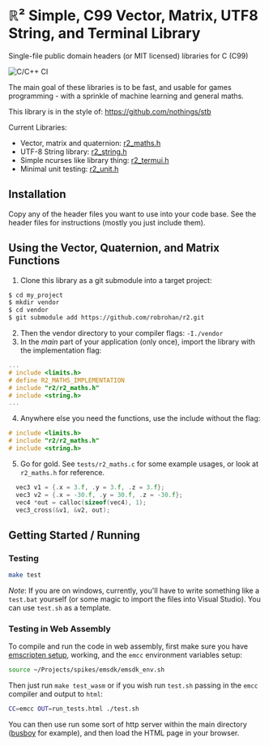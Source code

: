 # ℝ² Simple, C99 Vector, Matrix, UTF8 String, and Terminal Library

Single-file public domain headers (or MIT licensed) libraries for C (C99)

![C/C++ CI](https://github.com/robrohan/r2/workflows/C/C++%20CI/badge.svg)

The main goal of these libraries is to be fast, and usable for games programming - with a 
sprinkle of machine learning and general maths.

This library is in the style of: https://github.com/nothings/stb

Current Libraries:

- Vector, matrix and quaternion: [r2_maths.h](./r2_maths.h)
- UTF-8 String library: [r2_string.h](./r2_string.h)
- Simple ncurses like library thing: [r2_termui.h](./r2_termui.h)
- Minimal unit testing: [r2_unit.h](./r2_unit.h)

## Installation

Copy any of the header files you want to use into your code base. See the header files for
instructions (mostly you just include them).

## Using the Vector, Quaternion, and Matrix Functions

1. Clone this library as a git submodule into a target project:

```bash
$ cd my_project
$ mkdir vendor
$ cd vendor
$ git submodule add https://github.com/robrohan/r2.git
```

2. Then the vendor directory to your compiler flags: `-I./vendor`
3. In the _main_ part of your application (only once), import the library with the implementation flag:

```c
...
# include <limits.h>
# define R2_MATHS_IMPLEMENTATION
# include "r2/r2_maths.h"
# include <string.h>
...
```

4. Anywhere else you need the functions, use the include without the flag:

```c
# include <limits.h>
# include "r2/r2_maths.h"
# include <string.h>
```

5. Go for gold. See `tests/r2_maths.c` for some example usages, or look at `r2_maths.h` for reference.

```c
  vec3 v1 = {.x = 3.f, .y = 3.f, .z = 3.f};
  vec3 v2 = {.x = -30.f, .y = 30.f, .z = -30.f};
  vec4 *out = calloc(sizeof(vec4), 1);
  vec3_cross(&v1, &v2, out);
```

## Getting Started / Running

### Testing

```sh
make test
```

_Note_: If you are on windows, currently, you'll have to write something like a `test.bat` yourself (or 
some magic to import the files into Visual Studio). You can use `test.sh` as a template.

### Testing in Web Assembly

To compile and run the code in web assembly, first make sure you have 
[emscripten setup](https://emscripten.org/docs/getting_started/downloads.html), working, and the `emcc` 
environment variables setup:

```sh
source ~/Projects/spikes/emsdk/emsdk_env.sh
```

Then just run `make test_wasm` or if you wish run `test.sh` passing in the `emcc` compiler and output 
to `html`:

```sh
CC=emcc OUT=run_tests.html ./test.sh
```

You can then use run some sort of http server within the main directory 
([busboy](https://github.com/robrohan/busboy) for example), and then load the HTML page in your browser.
